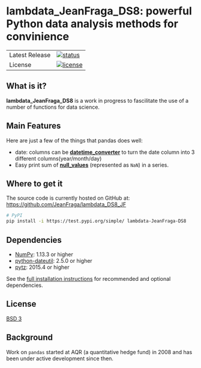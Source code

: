 # lambdata_JeanFraga_DS8: powerful Python data analysis methods for convinience

<table>
<tr>
  <td>Latest Release</td>
  <td>
    <a href="https://test.pypi.org/project/lambdata-JeanFraga-DS8/">
    <img src="https://img.shields.io/pypi/status/pandas.svg" alt="status" />
    </a>
  </td>
</tr>
<tr>
  <td>License</td>
  <td>
    <a href="https://github.com/JeanFraga/lambdata_DS8_JF/blob/master/LICENSE">
    <img src="https://img.shields.io/pypi/l/pandas.svg" alt="license" />
    </a>
</td>
</tr>
</table>

## What is it?

**lambdata_JeanFraga_DS8** is a work in progress to fascilitate the use of a number of functions for data science.

## Main Features
Here are just a few of the things that pandas does well:

  - date: columns can be [**datetime_converter**][datetime_converter] to turn the date column into 3 different columns(year/month/day)
  - Easy print sum of [**null_values**][null_values] (represented as
    `NaN`) in a series.

   [null_values]: https://github.com/JeanFraga/lambdata_DS8_JF/blob/master/lambdata_JeanFraga_DS8/__init__.py
   [datetime_converter]: https://github.com/JeanFraga/lambdata_DS8_JF/blob/master/lambdata_JeanFraga_DS8/__init__.py

## Where to get it
The source code is currently hosted on GitHub at:
https://github.com/JeanFraga/lambdata_DS8_JF

```sh
# PyPI
pip install -i https://test.pypi.org/simple/ lambdata-JeanFraga-DS8
```

## Dependencies
- [NumPy](https://www.numpy.org): 1.13.3 or higher
- [python-dateutil](https://labix.org/python-dateutil): 2.5.0 or higher
- [pytz](https://pythonhosted.org/pytz): 2015.4 or higher

See the [full installation instructions](https://pandas.pydata.org/pandas-docs/stable/install.html#dependencies)
for recommended and optional dependencies.

## License
[BSD 3](LICENSE)

## Background
Work on ``pandas`` started at AQR (a quantitative hedge fund) in 2008 and
has been under active development since then.

